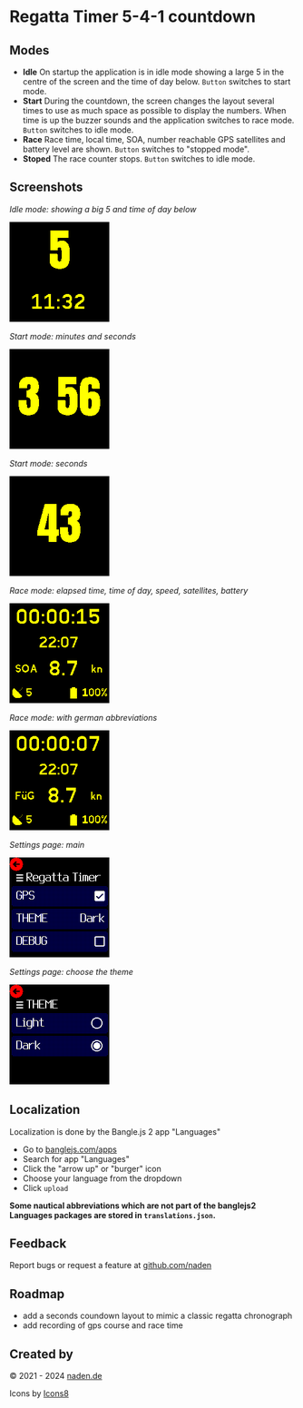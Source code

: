 # Regatta Timer 5-4-1 countdown

## Modes

* **Idle**
  On startup the application is in idle mode showing a large 5 in the centre of the screen and the time of day below.
  `Button` switches to start mode.
* **Start**
  During the countdown, the screen changes the layout several times to use as much space as
  possible to display the numbers.
  When time is up the buzzer sounds and the application switches to race mode.
  `Button` switches to idle mode.
* **Race**
  Race time, local time, SOA, number reachable GPS satellites and battery level are shown.
  `Button` switches to "stopped mode".
* **Stoped**
  The race counter stops.
  `Button` switches to idle mode.

## Screenshots

*Idle mode: showing a big 5 and time of day below*

![Idle mode: showing a big 5 and time of day below](screenshot-1.png)

*Start mode: minutes and seconds*

![Start mode: minutes and seconds](screenshot-2.png)

*Start mode: seconds*

![Start mode: seconds](screenshot-3.png)

*Race mode: elapsed time, time of day, speed, satellites, battery*

![Race mode: elapsed time, time of day, speed, satellites, battery](screenshot-4.png)

*Race mode: with german abbreviations*

![Race mode: with german abbreviations](screenshot-5.png)

*Settings page: main*

![Settings page: main](screenshot-6.png)

*Settings page: choose the theme*

![Settings page: choose the theme](screenshot-7.png)

## Localization

Localization is done by the Bangle.js 2 app "Languages"
* Go to [banglejs.com/apps](https://banglejs.com/apps/)
* Search for app "Languages"
* Click the "arrow up" or "burger" icon
* Choose your language from the dropdown
* Click `upload`

**Some nautical abbreviations which are not part of the banglejs2 Languages packages are stored in `translations.json`.**

## Feedback

Report bugs or request a feature at [github.com/naden](https://github.com/naden)

## Roadmap
* add a seconds coundown layout to mimic a classic regatta chronograph
* add recording of gps course and race time

## Created by

&copy; 2021 - 2024 [naden.de](https://naden.de)

Icons by [Icons8](https://icons8.com/)
